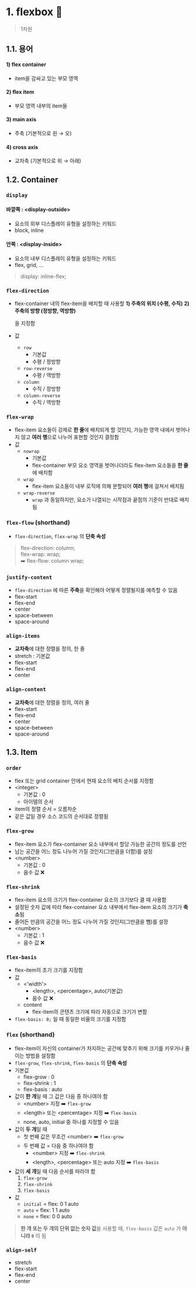 # 1. flexbox 🧱
 > 1차원

## 1.1. 용어
#### 1) flex container
 - item을 감싸고 있는 부모 영역
#### 2) flex item
 - 부모 영역 내부의 item들
#### 3) main axis
 - 주축 (기본적으로 왼 → 오)
#### 4) cross axis
 - 교차축 (기본적으로 위 → 아래)

## 1.2. Container
### `display`
#### 바깥쪽 : \<display-outside>
 - 요소의 외부 디스플레이 유형을 설정하는 키워드
 - block, inline

#### 안쪽 : \<display-inside>
 - 요소의 내부 디스플레이 유형을 설정하는 키워드
 - flex, grid, ...

 > display: inline-flex;

### `flex-direction`
 * flex-container 내의 flex-item을 배치할 때 사용할 
     **1) 주축의 위치 (수평, 수직)**
     **2) 주축의 방향 (정방향, 역방향)**
  
   을 지정함
 * 값
   - `row`
     + 기본값
     + 수평 / 정방향
   - `row-reverse`
     + 수평 / 역방향
   - `column`
     + 수직 / 정방향
   - `column-reverse`
     + 수직 / 역방향

### `flex-wrap`
 * flex-item 요소들이 강제로 **한 줄**에 배치되게 할 것인지, 가능한 영역 내에서 벗어나지 않고 **여러 행**으로 나누어 표현할 것인지 결정함
 * 값
   - `nowrap`
     + 기본값
     + flex-container 부모 요소 영역을 벗어나더라도 flex-item 요소들을 **한 줄**에 배치함
   - `wrap`
     + flex-item 요소들이 내부 로직에 의해 분할되어 **여러 행**에 걸쳐서 배치됨
   - `wrap-reverse`
     + `wrap` 과 동일하지만, 요소가 나열되는 시작점과 끝점의 기준이 반대로 배치됨

### `flex-flow` (shorthand)
 - `flex-direction`, `flex-wrap` 의 **단축 속성**
  
 > flex-direction: column;<br>
 > flex-wrap: wrap;<br>
 > ➡️ flex-flow: column wrap;

### `justify-content`
 - `flex-direction` 에 따른 **주축**을 확인해야 어떻게 정렬될지를 예측할 수 있음
 - flex-start
 - flex-end
 - center
 - space-between
 - space-around
  
### `align-items`
 - **교차축**에 대한 정렬을 정의, 한 줄
 - stretch : 기본값
 - flex-start
 - flex-end
 - center

### `align-content`
 - **교차축**에 대한 정렬을 정의, 여러 줄
 - flex-start
 - flex-end
 - center
 - space-between
 - space-around

## 1.3. Item
### `order`
 * flex 또는 grid container 안에서 현재 요소의 배치 순서를 지정함
 * \<integer>
   - 기본값 : 0
   - 아이템의 순서
 * item의 정렬 순서 = 오름차순
 * 같은 값일 경우 소스 코드의 순서대로 정렬됨

### `flex-grow`
 * flex-item 요소가 flex-container 요소 내부에서 할당 가능한 공간의 정도를 선언
 * 남는 공간을 어느 정도 나누어 가질 것인지(그만큼을 더함)를 설정
 * \<number>
   - 기본값 : 0
   - 음수 값 ❌

### `flex-shrink`
 * flex-item 요소의 크기가 flex-container 요소의 크기보다 클 때 사용함
 * 설정된 숫자 값에 따라 flex-container 요소 내부에서 flex-item 요소의 크기가 **축소**됨
 * 줄어든 만큼의 공간을 어느 정도 나누어 가질 것인지(그만큼을 뺌)를 설정
 * \<number>
   - 기본값 : 1
   - 음수 값 ❌

### `flex-basis`
 * flex-item의 초기 크기를 지정함
 * 값
   - <'width'>
     + \<length>, \<percentage>, auto(기본값)
     + 음수 값 ❌
   - content
     + flex-item의 콘텐츠 크기에 따라 자동으로 크기가 변함
 * `flex-basis: 0;` 일 때 동일한 비율의 크기를 지정함

### `flex` (shorthand)
 * flex-item이 자신의 container가 차지하는 공간에 맞추기 위해 크기를 키우거나 줄이는 방법을 설정함
 * `flex-grow`, `flex-shrink`, `flex-basis` 의 **단축 속성**
 * 기본값
   - flex-grow : 0
   - flex-shrink : 1
   - flex-basis : auto
 * 값이 **한 개**일 때 그 값은 다음 중 하나여야 함
   - \<number> 지정 ➡️ `flex-grow`
   - \<length> 또는 \<percentage> 지정 ➡️ `flex-basis`
   - none, auto, initial 중 하나를 지정할 수 있음
 * 값이 **두 개**일 때
   - 첫 번째 값은 무조건 \<number> ➡️ `flex-grow`
   - 두 번째 값 = 다음 중 하나여야 함
     + \<number> 지정 ➡️ `flex-shrink`
     + \<length>, \<percentage> 또는 auto 지정 ➡️ `flex-basis`
 * 값이 **세 개**일 때 다음 순서를 따라야 함
   1) `flex-grow`
   2) `flex-shrink`
   3) `flex-basis`
 * 값
   - `initial` = flex: 0 1 auto
   - `auto` = flex: 1 1 auto
   - `none` = flex: 0 0 auto
  
 > **한 개 또는 두 개의 단위 없는 숫자 값**을 사용할 때, `flex-basis` 값은 `auto` 가 **아니라 `0`** 이 됨

### `align-self`
 - stretch
 - flex-start
 - flex-end
 - center

